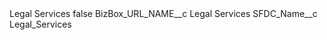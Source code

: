 <?xml version="1.0" encoding="UTF-8"?>
<CustomMetadata xmlns="http://soap.sforce.com/2006/04/metadata" xmlns:xsi="http://www.w3.org/2001/XMLSchema-instance" xmlns:xsd="http://www.w3.org/2001/XMLSchema">
    <label>Legal Services</label>
    <protected>false</protected>
    <values>
        <field>BizBox_URL_NAME__c</field>
        <value xsi:type="xsd:string">Legal Services</value>
    </values>
    <values>
        <field>SFDC_Name__c</field>
        <value xsi:type="xsd:string">Legal_Services</value>
    </values>
</CustomMetadata>
